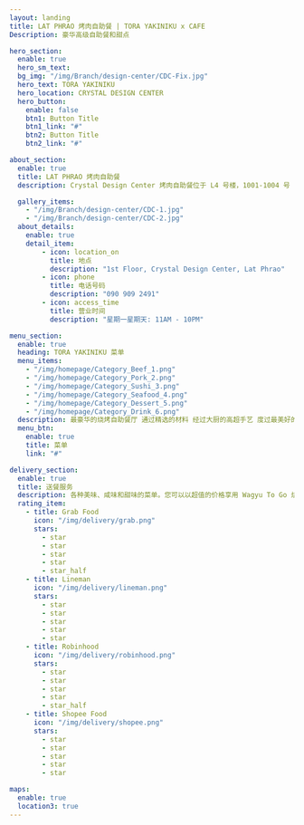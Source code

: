 ```yaml
---
layout: landing
title: LAT PHRAO 烤肉自助餐 | TORA YAKINIKU x CAFE
Description: 豪华高级自助餐和甜点

hero_section:
  enable: true
  hero_sm_text: 
  bg_img: "/img/Branch/design-center/CDC-Fix.jpg"
  hero_text: TORA YAKINIKU
  hero_location: CRYSTAL DESIGN CENTER
  hero_button:
    enable: false
    btn1: Button Title
    btn1_link: "#"
    btn2: Button Title
    btn2_link: "#"

about_section:
  enable: true
  title: LAT PHRAO 烤肉自助餐
  description: Crystal Design Center 烤肉自助餐位于 L4 号楼，1001-1004 号（第三家分店），于 2022 年起开业，共 14 张桌子，最多可容纳 60 个座位的顾客。Crystal Design Center 项目位于 Praditmanutham Road，沿 Ramintra 高速公路。

  gallery_items:
    - "/img/Branch/design-center/CDC-1.jpg"
    - "/img/Branch/design-center/CDC-2.jpg"
  about_details:
    enable: true
    detail_item:
        - icon: location_on
          title: 地点
          description: "1st Floor, Crystal Design Center, Lat Phrao"
        - icon: phone
          title: 电话号码
          description: "090 909 2491"
        - icon: access_time
          title: 营业时间
          description: "星期一星期天: 11AM - 10PM"

menu_section:
  enable: true
  heading: TORA YAKINIKU 菜单
  menu_items:
    - "/img/homepage/Category_Beef_1.png"
    - "/img/homepage/Category_Pork_2.png"
    - "/img/homepage/Category_Sushi_3.png"
    - "/img/homepage/Category_Seafood_4.png"
    - "/img/homepage/Category_Dessert_5.png"
    - "/img/homepage/Category_Drink_6.png"
  description: 最豪华的烧烤自助餐厅 通过精选的材料 经过大厨的高超手艺 度过最美好的时光
  menu_btn:
    enable: true
    title: 菜单
    link: "#"

delivery_section:
  enable: true
  title: 送餐服务
  description: 各种美味、咸味和甜味的菜单。您可以以超值的价格享用 Wagyu To Go 烧烤套餐或寿司 (Sushi)、萨希米 (Sasimi)、东布里 (Donbu)、高级盒等即食菜单。 无论家庭还是办公室，您都可以享受， 您可以根据这些应用程序搜索 TORA YAKINIKU x CAFE，每个提供商都有不同的促销。
  rating_item:
    - title: Grab Food
      icon: "/img/delivery/grab.png"
      stars:
        - star
        - star
        - star
        - star
        - star_half
    - title: Lineman
      icon: "/img/delivery/lineman.png"
      stars:
        - star
        - star
        - star
        - star
        - star
    - title: Robinhood
      icon: "/img/delivery/robinhood.png"
      stars:
        - star
        - star
        - star
        - star
        - star_half
    - title: Shopee Food
      icon: "/img/delivery/shopee.png"
      stars:
        - star
        - star
        - star
        - star
        - star

maps:
  enable: true
  location3: true
---
```

